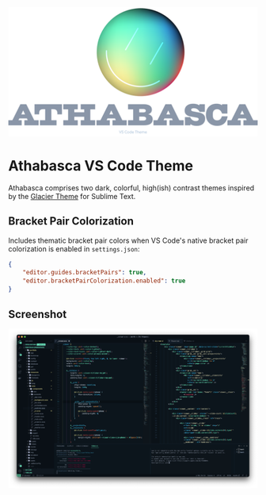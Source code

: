![Athabasca](img/banner.png)

# Athabasca VS Code Theme
Athabasca comprises two dark, colorful, high(ish) contrast themes inspired by the [Glacier Theme](https://github.com/shovelandsandbox/glacier-theme) for Sublime Text. 

## Bracket Pair Colorization
Includes thematic bracket pair colors when VS Code's native bracket pair colorization is enabled in `settings.json`:

```json
{
    "editor.guides.bracketPairs": true,
    "editor.bracketPairColorization.enabled": true
}
```

## Screenshot
![Athabasca Screenshot](screenshots/screenshot3.png)
